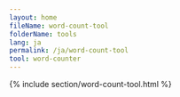 ```yaml
---
layout: home
fileName: word-count-tool
folderName: tools
lang: ja
permalink: /ja/word-count-tool
tool: word-counter
---
```


{% include section/word-count-tool.html %}
